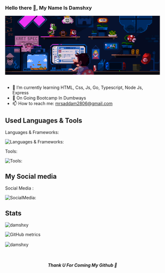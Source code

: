 ### Hello there 👋, My Name Is Damshxy
![I am GitHub Readme Generator's creator](https://raw.githubusercontent.com/mosh3eb/Portfolio_Page/main/images/bg.gif)

##
- 🌱 I’m currently learning HTML, Css, Js, Go, Typescript, Node Js, Express
- 📖 On Going Bootcamp In Dumbways
- 📫 How to reach me: mrsaddam2806@gmail.com 

## Used Languages & Tools

Languages & Frameworks:

![Languages & Frameworks:](https://skillicons.dev/icons?i=html,css,js,golang,ts,nodejs,express)

Tools:

![Tools:](https://skillicons.dev/icons?i=vscode,postgres,powershell,postman,git,github)

## My Social media

Social Media :

![SocialMedia:](https://skillicons.dev/icons?i=twitter,instagram,linkedin)

## Stats

<p><img src="https://github-readme-stats.vercel.app/api/top-langs?username=damshxy&show_icons=true&theme=dracula&hide_border=true&locale=en&layout=compact" alt="damshxy" /></p>

![GitHub metrics](https://metrics.lecoq.io/damshxy)

<p><img align="center" src="https://github-readme-streak-stats.herokuapp.com/?user=damshxy&theme=dark" alt="damshxy" /></p>

<br>

<h5 align="center">Thank U For Coming My Github 👋</h5>
